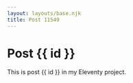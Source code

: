 ```yaml
---
layout: layouts/base.njk
title: Post 11549
---
```


# Post {{ id }}

This is post {{ id }} in my Eleventy project.
